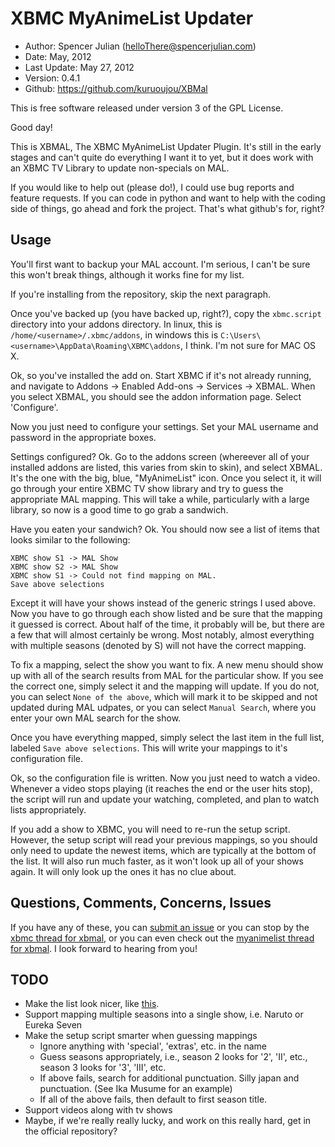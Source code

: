 XBMC MyAnimeList Updater
========================

* Author:	Spencer Julian (<helloThere@spencerjulian.com>)
* Date:		May, 2012
* Last Update:	May 27, 2012
* Version:	0.4.1
* Github:	<https://github.com/kuruoujou/XBMal>

This is free software released under version 3 of the GPL License.

Good day!

This is XBMAL, The XBMC MyAnimeList Updater Plugin. It's still in the early stages and can't
quite do everything I want it to yet, but it does work with an XBMC TV Library to update
non-specials on MAL.

If you would like to help out (please do!), I could use bug reports and feature requests.
If you can code in python and want to help with the coding side of things, go ahead
and fork the project. That's what github's for, right?

Usage
-----
You'll first want to backup your MAL account. I'm serious, I can't be sure this won't
break things, although it works fine for my list.

If you're installing from the repository, skip the next paragraph.

Once you've backed up (you have backed up, right?), copy the `xbmc.script` directory into
your addons directory. In linux, this is `/home/<username>/.xbmc/addons`, in windows this
is `C:\Users\<username>\AppData\Roaming\XBMC\addons`, I think. I'm not sure for MAC OS X.

Ok, so you've installed the add on. Start XBMC if it's not already running, and
navigate to Addons -> Enabled Add-ons -> Services -> XBMAL. When you select XBMAL, you
should see the addon information page. Select 'Configure'.

Now you just need to configure your settings. Set your MAL username and password in the
appropriate boxes.

Settings configured? Ok. Go to the addons screen (whereever all of your installed addons
are listed, this varies from skin to skin), and select XBMAL. It's the one with the big,
blue, "MyAnimeList" icon. Once you select it, it will go through your entire XBMC TV show
library and try to guess the appropriate MAL mapping. This will take a while, particularly
with a large library, so now is a good time to go grab a sandwich.

Have you eaten your sandwich? Ok. You should now see a list of items that looks similar to
the following:

	XBMC show S1 -> MAL Show
	XBMC show S2 -> MAL Show
	XBMC show S1 -> Could not find mapping on MAL.
	Save above selections

Except it will have your shows instead of the generic strings I used above. Now you have
to go through each show listed and be sure that the mapping it guessed is correct. About
half of the time, it probably will be, but there are a few that will almost certainly be wrong.
Most notably, almost everything with multiple seasons (denoted by S) will not have the
correct mapping.

To fix a mapping, select the show you want to fix. A new menu should show up with all of
the search results from MAL for the particular show. If you see the correct one, simply
select it and the mapping will update. If you do not, you can select `None of the above`,
which will mark it to be skipped and not updated during MAL udpates, or you can select
`Manual Search`, where you enter your own MAL search for the show.

Once you have everything mapped, simply select the last item in the full list, labeled
`Save above selections`. This will write your mappings to it's configuration file.

Ok, so the configuration file is written. Now you just need to watch a video. Whenever
a video stops playing (it reaches the end or the user hits stop), the script will run and
update your watching, completed, and plan to watch lists appropriately.

If you add a show to XBMC, you will need to re-run the setup script. However, the setup
script will read your previous mappings, so you should only need to update the newest items,
which are typically at the bottom of the list. It will also run much faster, as it won't
look up all of your shows again. It will only look up the ones it has no clue about.

Questions, Comments, Concerns, Issues
-------------------------------------

If you have any of these, you can [submit an issue](https://github.com/kuruoujou/XBMal/issues) or
you can stop by the [xbmc thread for xbmal](http://forum.xbmc.org/showthread.php?tid=125866), or you can
even check out the [myanimelist thread for xbmal](http://myanimelist.net/forum/?topicid=414901). I look
forward to hearing from you!

TODO
----
* Make the list look nicer, like [this](http://www.howtogeek.com/wp-content/uploads/2011/10/2011-10-04_152227.jpg).
* Support mapping multiple seasons into a single show, i.e. Naruto or Eureka Seven
* Make the setup script smarter when guessing mappings
  * Ignore anything with 'special', 'extras', etc. in the name
  * Guess seasons appropriately, i.e., season 2 looks for '2', 'II', etc., season 3 looks for '3', 'III', etc.
  * If above fails, search for additional punctuation. Silly japan and punctuation. (See Ika Musume for an example)
  * If all of the above fails, then default to first season title.
* Support videos along with tv shows
* Maybe, if we're really really lucky, and work on this really hard, get in the official repository?
